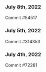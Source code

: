 ### July 8th, 2022

Commit #54517

### July 5th, 2022

Commit #314353


### July 4th, 2022

Commit #72281
